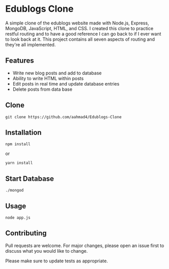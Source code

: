 # Edublogs Clone
 A simple clone of the edublogs website made with Node.js, Express, MongoDB, JavaScript, HTML, and CSS. I created this clone to practice restful routing and to have a good reference I can go back to if I ever want to look back at it. This project contains all seven aspects of routing and they're all implemented. 
 

## Features

* Write new blog posts and add to database
* Ability to write HTML within posts
* Edit posts in real time and update database entries
* Delete posts from data base

## Clone

```
git clone https://github.com/aahmad4/Edublogs-Clone
```

## Installation

```
npm install
```
or
```
yarn install
```

## Start Database

```
./mongod
```

## Usage

```
node app.js
```

## Contributing

Pull requests are welcome. For major changes, please open an issue first to discuss what you would like to change.

Please make sure to update tests as appropriate.
